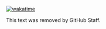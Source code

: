 [![wakatime](https://wakatime.com/badge/user/b929ed88-9cc0-4687-8733-919faa7ac71d.svg)](https://wakatime.com/@b929ed88-9cc0-4687-8733-919faa7ac71d?style=flat)

This text was removed by GitHub Staff.
